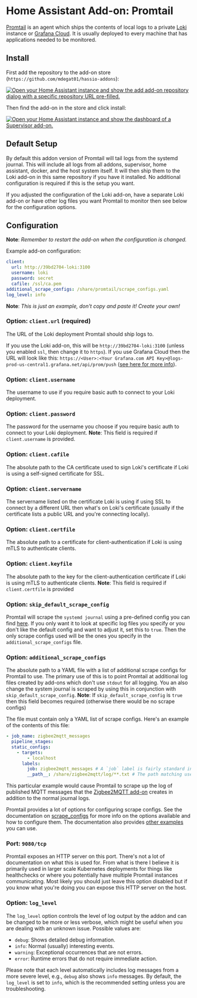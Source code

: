 # Home Assistant Add-on: Promtail

[Promtail](https://grafana.com/docs/loki/latest/clients/promtail/) is an agent
which ships the contents of local logs to a private [Loki](https://grafana.com/oss/loki)
instance or [Grafana Cloud](https://grafana.com/products/cloud/). It is usually
deployed to every machine that has applications needed to be monitored.

## Install

First add the repository to the add-on store (`https://github.com/mdegat01/hassio-addons`):

[![Open your Home Assistant instance and show the add add-on repository dialog with a specific repository URL pre-filled.](https://my.home-assistant.io/badges/supervisor_add_addon_repository.svg)](https://my.home-assistant.io/redirect/supervisor_add_addon_repository/?repository_url=https%3A%2F%2Fgithub.com%2Fmdegat01%2Fhassio-addons)

Then find the add-on in the store and click install:

[![Open your Home Assistant instance and show the dashboard of a Supervisor add-on.](https://my.home-assistant.io/badges/supervisor_addon.svg)](https://my.home-assistant.io/redirect/supervisor_addon/?addon=39bd2704_promtail)

## Default Setup

By default this addon version of Promtail will tail logs from the systemd
journal. This will include all logs from all addons, supervisor, home assistant,
docker, and the host system itself. It will then ship them to the Loki add-on in
this same repository if you have it installed. No additional configuration is
required if this is the setup you want.

If you adjusted the configuration of the Loki add-on, have a separate Loki
add-on or have other log files you want Promtail to monitor then see below for
the configuration options.

## Configuration

**Note**: _Remember to restart the add-on when the configuration is changed._

Example add-on configuration:

```yaml
client:
  url: http://39bd2704-loki:3100
  username: loki
  password: secret
  cafile: /ssl/ca.pem
additional_scrape_configs: /share/promtail/scrape_configs.yaml
log_level: info
```

**Note**: _This is just an example, don't copy and paste it! Create your own!_

### Option: `client.url` (required)

The URL of the Loki deployment Promtail should ship logs to.

If you use the Loki add-on, this will be `http://39bd2704-loki:3100` (unless you
enabled `ssl`, then change it to `https`). If you use Grafana Cloud then the URL
will look like this: `https://<User>:<Your Grafana.com API Key>@logs-prod-us-central1.grafana.net/api/prom/push`
([see here for more info](https://grafana.com/docs/grafana-cloud/quickstart/logs_promtail_linuxnode/)).

### Option: `client.username`

The username to use if you require basic auth to connect to your Loki deployment.

### Option: `client.password`

The password for the username you choose if you require basic auth to connect to
your Loki deployment. **Note**: This field is required if `client.username` is
provided.

### Option: `client.cafile`

The absolute path to the CA certificate used to sign Loki's certificate if Loki
is using a self-signed certificate for SSL.

### Option: `client.servername`

The servername listed on the certificate Loki is using if using SSL to connect
by a different URL then what's on Loki's certificate (usually if the certificate
lists a public URL and you're connecting locally).

### Option: `client.certfile`

The absolute path to a certificate for client-authentication if Loki is using
mTLS to authenticate clients.

### Option: `client.keyfile`

The absolute path to the key for the client-authentication certificate if Loki
is using mTLS to authenticate clients. **Note**: This field is required if
`client.certfile` is provided

### Option: `skip_default_scrape_config`

Promtail will scrape the `systemd journal` using a pre-defined config you can
find [here](https://github.com/mdegat01/hassio-addons/blob/main/promtail/rootfs/etc/promtail/default-scrape-config.yaml).
If you only want it to look at specific log files you specify or you don't
like the default config and want to adjust it, set this to `true`. Then the
only scrape configs used will be the ones you specify in the
`additional_scrape_configs` file.

### Option: `additional_scrape_configs`

The absolute path to a YAML file with a list of additional scrape configs for
Promtail to use. The primary use of this is to point Promtail at additional log
files created by add-ons which don't use `stdout` for all logging. You an also
change the system journal is scraped by using this in conjunction with
`skip_default_scrape_config`. **Note**: If `skip_default_scrape_config` is `true`
then this field becomes required (otherwise there would be no scrape configs)

The file must contain only a YAML list of scrape configs. Here's an example of the contents of this file:

```yaml
- job_name: zigbee2mqtt_messages
  pipeline_stages:
  static_configs:
    - targets:
        - localhost
      labels:
        job: zigbee2mqtt_messages # A `job` label is fairly standard in prometheus and useful for linking metrics and logs.
        __path__: /share/zigbee2mqtt/log/**.txt # The path matching uses a third party library: https://github.com/bmatcuk/doublestar
```

This particular example would cause Promtail to scrape up the log of published
MQTT messages that the [Zigbee2MQTT add-on](https://github.com/zigbee2mqtt/hassio-zigbee2mqtt)
creates in addition to the normal journal logs.

Promtail provides a lot of options for configuring scrape configs. See the
documentation on [scrape_configs](https://grafana.com/docs/loki/latest/clients/promtail/configuration/#scrape_configs)
for more info on the options available and how to configure them. The
documentation also provides [other examples](https://grafana.com/docs/loki/latest/clients/promtail/configuration/#example-static-config)
you can use.

### Port: `9080/tcp`

Promtail exposes an HTTP server on this port. There's not a lot of documentation
on what this is used for. From what is there I believe it is primarily used in
larger scale Kubernetes deployments for things like healthchecks or where you
potentially have multiple Promtail instances communicating. Most likely you
should just leave this option disabled but if you know what you're doing you
can expose this HTTP server on the host.

### Option: `log_level`

The `log_level` option controls the level of log output by the addon and can
be changed to be more or less verbose, which might be useful when you are
dealing with an unknown issue. Possible values are:

- `debug`: Shows detailed debug information.
- `info`: Normal (usually) interesting events.
- `warning`: Exceptional occurrences that are not errors.
- `error`: Runtime errors that do not require immediate action.

Please note that each level automatically includes log messages from a
more severe level, e.g., `debug` also shows `info` messages. By default,
the `log_level` is set to `info`, which is the recommended setting unless
you are troubleshooting.
